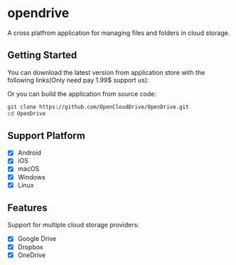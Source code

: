 # opendrive

A cross platfrom application for managing files and folders in cloud storage.

## Getting Started

You can download the latest version from application store with the following links(Only need pay 1.99$ support us):

Or you can build the application from source code:

```bash
git clone https://github.com/OpenCloudDrive/OpenDrive.git
cd OpenDrive
```

## Support Platform

- [x] Android
- [x] iOS
- [x] macOS
- [x] Windows
- [x] Linux

## Features

Support for multiple cloud storage providers:

- [x] Google Drive
- [x] Dropbox
- [x] OneDrive
